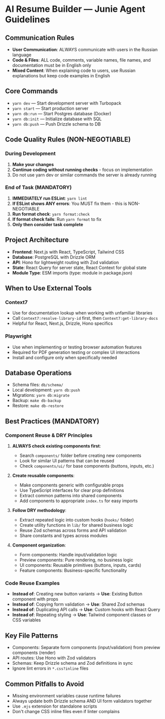 # AI Resume Builder — Junie Agent Guidelines

## Communication Rules

- **User Communication**: ALWAYS communicate with users in the Russian language
- **Code & Files**: ALL code, comments, variable names, file names, and documentation must be in English only
- **Mixed Content**: When explaining code to users, use Russian explanations but keep code examples in English

## Core Commands

- `yarn dev` — Start development server with Turbopack
- `yarn start` — Start production server
- `yarn db:run` — Start Postgres database (Docker)
- `yarn db:init` — Initialize database with SQL
- `yarn db:push` — Push Drizzle schema to DB

## Code Quality Rules (NON-NEGOTIABLE)

### During Development

1. **Make your changes**
2. **Continue coding without running checks** - focus on implementation
3. Do not use yarn dev or similar commands the server is already running

### End of Task (MANDATORY)

1. **IMMEDIATELY run ESLint**: `yarn lint`
2. **If ESLint shows ANY errors**: You MUST fix them - this is NON-NEGOTIABLE
3. **Run format check**: `yarn format:check`
4. **If format check fails**: Run `yarn format` to fix
5. **Only then consider task complete**

## Project Architecture

- **Frontend**: Next.js with React, TypeScript, Tailwind CSS
- **Database**: PostgreSQL with Drizzle ORM
- **API**: Hono for lightweight routing with Zod validation
- **State**: React Query for server state, React Context for global state
- **Module Type**: ESM imports (type: module in package.json)

## When to Use External Tools

### Context7

- Use for documentation lookup when working with unfamiliar libraries
- Call `Context7:resolve-library-id` first, then `Context7:get-library-docs`
- Helpful for React, Next.js, Drizzle, Hono specifics

### Playwright

- Use when implementing or testing browser automation features
- Required for PDF generation testing or complex UI interactions
- Install and configure only when specifically needed

## Database Operations

- Schema files: `db/schema/`
- Local development: `yarn db:push`
- Migrations: `yarn db:migrate`
- Backup: `make db-backup`
- Restore: `make db-restore`

## Best Practices (MANDATORY)

### Component Reuse & DRY Principles

1. **ALWAYS check existing components first**:
    - Search `components/` folder before creating new components
    - Look for similar UI patterns that can be reused
    - Check `components/ui/` for base components (buttons, inputs, etc.)

2. **Create reusable components**:
    - Make components generic with configurable props
    - Use TypeScript interfaces for clear prop definitions
    - Extract common patterns into shared components
    - Add components to appropriate `index.ts` for easy imports

3. **Follow DRY methodology**:
    - Extract repeated logic into custom hooks (`hooks/` folder)
    - Create utility functions in `lib/` for shared business logic
    - Reuse Zod schemas across forms and API validation
    - Share constants and types across modules

4. **Component organization**:
    - Form components: Handle input/validation logic
    - Preview components: Pure rendering, no business logic
    - UI components: Reusable primitives (buttons, inputs, cards)
    - Feature components: Business-specific functionality

### Code Reuse Examples

- **Instead of**: Creating new button variants → **Use**: Existing Button component with props
- **Instead of**: Copying form validation → **Use**: Shared Zod schemas
- **Instead of**: Duplicating API calls → **Use**: Custom hooks with React Query
- **Instead of**: Repeating styling → **Use**: Tailwind component classes or CSS variables

## Key File Patterns

- Components: Separate form components (input/validation) from preview components (render)
- API routes: Use Hono with Zod validators
- Schemas: Keep Drizzle schema and Zod definitions in sync
- Ignore lint errors in `*.css?inline` files

## Common Pitfalls to Avoid

- Missing environment variables cause runtime failures
- Always update both Drizzle schema AND UI form validators together
- Use `.mjs` extension for standalone scripts
- Don't change CSS inline files even if linter complains
